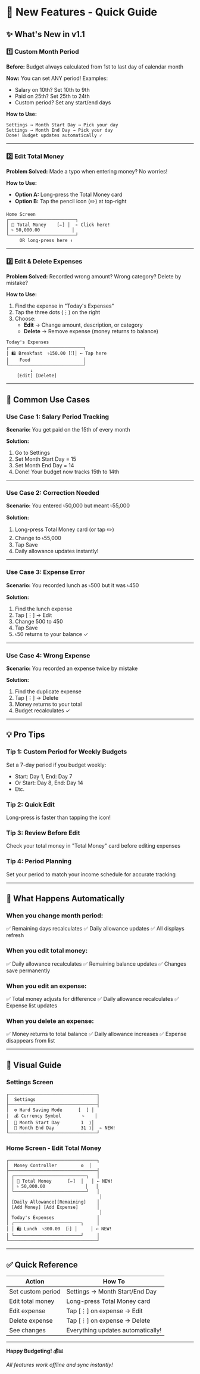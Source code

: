 # 🎉 New Features - Quick Guide

## ✨ What's New in v1.1

### 1️⃣ Custom Month Period

**Before:** Budget always calculated from 1st to last day of calendar month

**Now:** You can set ANY period! Examples:
- Salary on 10th? Set 10th to 9th
- Paid on 25th? Set 25th to 24th
- Custom period? Set any start/end days

**How to Use:**
```
Settings → Month Start Day → Pick your day
Settings → Month End Day → Pick your day
Done! Budget updates automatically ✓
```

---

### 2️⃣ Edit Total Money

**Problem Solved:** Made a typo when entering money? No worries!

**How to Use:**
- **Option A:** Long-press the Total Money card
- **Option B:** Tap the pencil icon (✏️) at top-right

```
Home Screen
┌─────────────────────────┐
│ 💼 Total Money    [✏️] │  ← Click here!
│ ৳ 50,000.00            │
└─────────────────────────┘
     OR long-press here ↑
```

---

### 3️⃣ Edit & Delete Expenses

**Problem Solved:** Recorded wrong amount? Wrong category? Delete by mistake?

**How to Use:**
1. Find the expense in "Today's Expenses"
2. Tap the three dots (⋮) on the right
3. Choose:
   - **Edit** → Change amount, description, or category
   - **Delete** → Remove expense (money returns to balance)

```
Today's Expenses
┌────────────────────────────┐
│ 🛍️ Breakfast  ৳150.00 [⋮]│ ← Tap here
│    Food                    │
└────────────────────────────┘
         ↓
    [Edit] [Delete]
```

---

## 🎯 Common Use Cases

### Use Case 1: Salary Period Tracking
**Scenario:** You get paid on the 15th of every month

**Solution:**
1. Go to Settings
2. Set Month Start Day = 15
3. Set Month End Day = 14
4. Done! Your budget now tracks 15th to 14th

---

### Use Case 2: Correction Needed
**Scenario:** You entered ৳50,000 but meant ৳55,000

**Solution:**
1. Long-press Total Money card (or tap ✏️)
2. Change to ৳55,000
3. Tap Save
4. Daily allowance updates instantly!

---

### Use Case 3: Expense Error
**Scenario:** You recorded lunch as ৳500 but it was ৳450

**Solution:**
1. Find the lunch expense
2. Tap [⋮] → Edit
3. Change 500 to 450
4. Tap Save
5. ৳50 returns to your balance ✓

---

### Use Case 4: Wrong Expense
**Scenario:** You recorded an expense twice by mistake

**Solution:**
1. Find the duplicate expense
2. Tap [⋮] → Delete
3. Money returns to your total
4. Budget recalculates ✓

---

## 💡 Pro Tips

### Tip 1: Custom Period for Weekly Budgets
Set a 7-day period if you budget weekly:
- Start: Day 1, End: Day 7
- Or Start: Day 8, End: Day 14
- Etc.

### Tip 2: Quick Edit
Long-press is faster than tapping the icon!

### Tip 3: Review Before Edit
Check your total money in "Total Money" card before editing expenses

### Tip 4: Period Planning
Set your period to match your income schedule for accurate tracking

---

## 🔄 What Happens Automatically

### When you change month period:
✅ Remaining days recalculates
✅ Daily allowance updates
✅ All displays refresh

### When you edit total money:
✅ Daily allowance recalculates
✅ Remaining balance updates
✅ Changes save permanently

### When you edit an expense:
✅ Total money adjusts for difference
✅ Daily allowance recalculates
✅ Expense list updates

### When you delete an expense:
✅ Money returns to total balance
✅ Daily allowance increases
✅ Expense disappears from list

---

## 📱 Visual Guide

### Settings Screen
```
┌─────────────────────────────────┐
│  Settings                       │
├─────────────────────────────────┤
│  ⚙️ Hard Saving Mode      [  ] │
│  💰 Currency Symbol        ৳    │
│  📅 Month Start Day        1  ⟩│
│  📅 Month End Day          31 ⟩│  ← NEW!
└─────────────────────────────────┘
```

### Home Screen - Edit Total Money
```
┌─────────────────────────────────┐
│  Money Controller         ⚙️  │
├─────────────────────────────────┤
│ ┌───────────────────────────┐   │
│ │ 💼 Total Money      [✏️]  │   │ ← NEW!
│ │ ৳ 50,000.00               │   │
│ └───────────────────────────┘   │
│                                  │
│ [Daily Allowance][Remaining]    │
│ [Add Money] [Add Expense]       │
│                                  │
│ Today's Expenses                │
│ ┌─────────────────────────┐     │
│ │ 🛍️ Lunch  ৳300.00  [⋮] │     │ ← NEW!
│ └─────────────────────────┘     │
└─────────────────────────────────┘
```

---

## ✅ Quick Reference

| Action | How To |
|--------|--------|
| Set custom period | Settings → Month Start/End Day |
| Edit total money | Long-press Total Money card |
| Edit expense | Tap [⋮] on expense → Edit |
| Delete expense | Tap [⋮] on expense → Delete |
| See changes | Everything updates automatically! |

---

**Happy Budgeting! 💰📊**

*All features work offline and sync instantly!*

